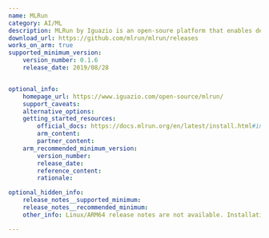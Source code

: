 ```yaml
---
name: MLRun
category: AI/ML
description: MLRun by Iguazio is an open-soure platform that enables developers to quickly build and manage continuous ML applications throughout their lifecycles.
download_url: https://github.com/mlrun/mlrun/releases
works_on_arm: true
supported_minimum_version:
    version_number: 0.1.6
    release_date: 2019/08/28


optional_info:
    homepage_url: https://www.iguazio.com/open-source/mlrun/
    support_caveats:
    alternative_options:
    getting_started_resources:
        official_docs: https://docs.mlrun.org/en/latest/install.html#install-setup-guide
        arm_content:
        partner_content:
    arm_recommended_minimum_version:
        version_number:
        release_date:
        reference_content:
        rationale:

optional_hidden_info:
    release_notes__supported_minimum:
    release_notes__recommended_minimum:
    other_info: Linux/ARM64 release notes are not available. Installation is verified using "pip3 install mlrun".

---
```

